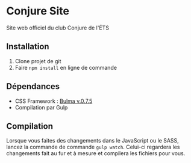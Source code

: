 # Conjure Site
Site web officiel du club Conjure de l'ÉTS

## Installation
1) Clone projet de git
2) Faire `npm install` en ligne de commande

## Dépendances
- CSS Framework : [Bulma v.0.7.5](https://bulma.io/)
- Compilation par Gulp

## Compilation
Lorsque vous faites des changements dans le JavaScript ou le SASS, lancez la commande de commande `gulp watch`.
Celui-ci regardera les changements fait au fur et à mesure et compilera les fichiers pour vous.